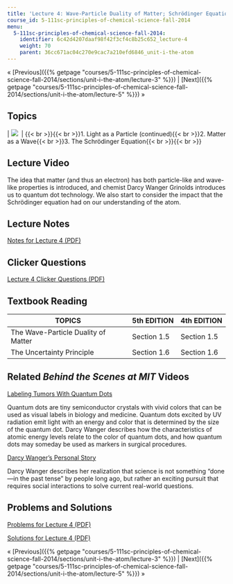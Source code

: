 ```yaml
---
title: 'Lecture 4: Wave-Particle Duality of Matter; Schrödinger Equation'
course_id: 5-111sc-principles-of-chemical-science-fall-2014
menu:
  5-111sc-principles-of-chemical-science-fall-2014:
    identifier: 6c42d4207daaf98f42f3cf4c8b25c652_lecture-4
    weight: 70
    parent: 36cc671ac04c270e9cac7a210efd6846_unit-i-the-atom
---
```

« [Previous]({{% getpage "courses/5-111sc-principles-of-chemical-science-fall-2014/sections/unit-i-the-atom/lecture-3" %}}) | [Next]({{% getpage "courses/5-111sc-principles-of-chemical-science-fall-2014/sections/unit-i-the-atom/lecture-5" %}}) »

Topics
------

| ![](https://open-learning-course-data-ci.s3.amazonaws.com/5-111sc-principles-of-chemical-science-fall-2014/030c450167ae4d83deaa71626be2bb92_Lecture_4.jpg)  | {{< br >}}{{< br >}}1.  Light as a Particle (continued){{< br >}}2.  Matter as a Wave{{< br >}}3.  The Schrödinger Equation{{< br >}}{{< br >}} 

Lecture Video
-------------

The idea that matter (and thus an electron) has both particle-like and wave-like properties is introduced, and chemist Darcy Wanger Grinolds introduces us to quantum dot technology. We also start to consider the impact that the Schrödinger equation had on our understanding of the atom.

Lecture Notes
-------------

[Notes for Lecture 4 (PDF)](https://open-learning-course-data-ci.s3.amazonaws.com/5-111sc-principles-of-chemical-science-fall-2014/dcf6ace149ab7a683390398a889c740e_MIT5_111F14_Lec4.pdf)

Clicker Questions
-----------------

[Lecture 4 Clicker Questions (PDF)](https://open-learning-course-data-ci.s3.amazonaws.com/5-111sc-principles-of-chemical-science-fall-2014/5a6558088911c6dfb671ed9e0b136d54_MIT5_111F14_Lec4Clkr.pdf)

Textbook Reading
----------------

| TOPICS | 5th EDITION | 4th EDITION |
| --- | --- | --- |
| The Wave-Particle Duality of Matter | Section 1.5 | Section 1.5 |
| The Uncertainty Principle | Section 1.6 | Section 1.6 

Related _Behind the Scenes at MIT_ Videos
-----------------------------------------

[Labeling Tumors With Quantum Dots](http://techtv.mit.edu/videos/24170-labeling-tumors-with-quantum-dots) 

Quantum dots are tiny semiconductor crystals with vivid colors that can be used as visual labels in biology and medicine. Quantum dots excited by UV radiation emit light with an energy and color that is determined by the size of the quantum dot. Darcy Wanger describes how the characteristics of atomic energy levels relate to the color of quantum dots, and how quantum dots may someday be used as markers in surgical procedures.

[Darcy Wanger’s Personal Story](http://techtv.mit.edu/videos/24169-darcy-wanger-s-personal-story) 

Darcy Wanger describes her realization that science is not something “done—in the past tense” by people long ago, but rather an exciting pursuit that requires social interactions to solve current real-world questions.

Problems and Solutions
----------------------

[Problems for Lecture 4 (PDF)](https://open-learning-course-data-ci.s3.amazonaws.com/5-111sc-principles-of-chemical-science-fall-2014/08af1f5cadd265a8ef87f50b95d6ac8a_MIT5_111F14_Lec04Prob.pdf)

[Solutions for Lecture 4 (PDF)](https://open-learning-course-data-ci.s3.amazonaws.com/5-111sc-principles-of-chemical-science-fall-2014/2cad579ffdfb2a280a6e2e574b2429c7_MIT5_111F14_Lec04Soln.pdf)

« [Previous]({{% getpage "courses/5-111sc-principles-of-chemical-science-fall-2014/sections/unit-i-the-atom/lecture-3" %}}) | [Next]({{% getpage "courses/5-111sc-principles-of-chemical-science-fall-2014/sections/unit-i-the-atom/lecture-5" %}}) »